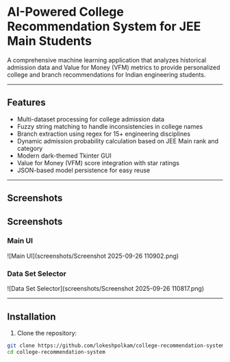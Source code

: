 # AI-Powered College Recommendation System for JEE Main Students

A comprehensive machine learning application that analyzes historical admission data and Value for Money (VFM) metrics to provide personalized college and branch recommendations for Indian engineering students.

---

## Features

- Multi-dataset processing for college admission data  
- Fuzzy string matching to handle inconsistencies in college names  
- Branch extraction using regex for 15+ engineering disciplines  
- Dynamic admission probability calculation based on JEE Main rank and category  
- Modern dark-themed Tkinter GUI  
- Value for Money (VFM) score integration with star ratings  
- JSON-based model persistence for easy reuse  

---

## Screenshots

## Screenshots

### Main UI
![Main UI](screenshots/Screenshot 2025-09-26 110902.png)

### Data Set Selector
![Data Set Selector](screenshots/Screenshot 2025-09-26 110817.png)


---

## Installation

1. Clone the repository:
```bash
git clone https://github.com/lokeshpolkam/college-recommendation-system.git
cd college-recommendation-system
